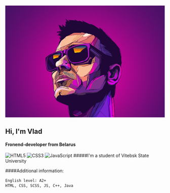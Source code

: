 ![logo](img/logo.jpg)
## Hi, I'm Vlad 
#### Fronend-developer from Belarus
![HTML5](https://img.shields.io/badge/html5-%23E34F26.svg?style=for-the-badge&logo=html5&logoColor=white) ![CSS3](https://img.shields.io/badge/css3-%231572B6.svg?style=for-the-badge&logo=css3&logoColor=white) ![JavaScript](https://img.shields.io/badge/javascript-%23323330.svg?style=for-the-badge&logo=javascript&logoColor=%23F7DF1E)
#####I'm a student of Vitebsk State University

####Additional information: 
```
English level: A2+
HTML, CSS, SCSS, JS, C++, Java
```